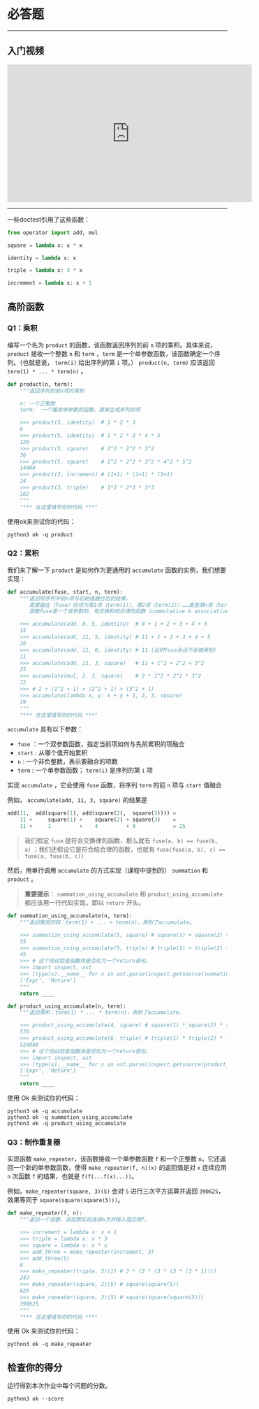 # 必答题

---

## 入门视频



<iframe width="560" height="315" src="https://www.youtube.com/embed/videoseries" title="" frameborder="0" allow="accelerometer; autoplay; clipboard-write; encrypted-media; gyroscope; picture-in-picture; web-share" referrerpolicy="strict-origin-when-cross-origin" allowfullscreen></iframe>

---



一些doctest引用了这些函数：

```python
from operator import add, mul

square = lambda x: x * x

identity = lambda x: x

triple = lambda x: 3 * x

increment = lambda x: x + 1
```



## 高阶函数

###  Q1：乘积

编写一个名为 `product` 的函数，该函数返回序列的前 `n` 项的乘积。具体来说， `product` 接收一个整数 `n` 和 `term` ，`term` 是一个单参数函数，该函数确定一个序列。（也就是说， `term(i)` 给出序列的第 `i` 项。） `product(n, term)` 应该返回 `term(1) * ... * term(n)` 。

```python
def product(n, term):
    """返回序列的前n项的乘积

    n: 一个正整数
    term:  一个接收单参数的函数，用来生成序列的项

    >>> product(3, identity)  # 1 * 2 * 3
    6
    >>> product(5, identity)  # 1 * 2 * 3 * 4 * 5
    120
    >>> product(3, square)    # 1^2 * 2^2 * 3^2
    36
    >>> product(5, square)    # 1^2 * 2^2 * 3^2 * 4^2 * 5^2
    14400
    >>> product(3, increment) # (1+1) * (2+1) * (3+1)
    24
    >>> product(3, triple)    # 1*3 * 2*3 * 3*3
    162
    """
    "*** 在这里填写你的代码 ***"
```

使用ok来测试你的代码：

```shell
python3 ok -q product
```



### Q2：累积

我们来了解一下 `product` 是如何作为更通用的 `accumulate` 函数的实例，我们想要实现：

```python
def accumulate(fuse, start, n, term):
    """返回将序列中前n项与初始值融合后的结果。
	   需要融合（fuse）的项为第1项（term(1)）、第2项（term(2)）……直至第n项（term(n)）。
	   函数fuse是一个双参数的、有交换和结合律的函数（commutative & associative function）。

    >>> accumulate(add, 0, 5, identity)  # 0 + 1 + 2 + 3 + 4 + 5
    15
    >>> accumulate(add, 11, 5, identity) # 11 + 1 + 2 + 3 + 4 + 5
    26
    >>> accumulate(add, 11, 0, identity) # 11 (此时fuse永远不会被用到)
    11
    >>> accumulate(add, 11, 3, square)   # 11 + 1^2 + 2^2 + 3^2
    25
    >>> accumulate(mul, 2, 3, square)    # 2 * 1^2 * 2^2 * 3^2
    72
    >>> # 2 + (1^2 + 1) + (2^2 + 1) + (3^2 + 1)
    >>> accumulate(lambda x, y: x + y + 1, 2, 3, square)
    19
    """
    "*** 在这里填写你的代码 ***"
```

`accumulate` 具有以下参数：

- `fuse` ：一个双参数函数，指定当前项如何与先前累积的项融合
- `start` : 从哪个值开始累积
- `n` : 一个非负整数，表示要融合的项数
- `term` : 一个单参数函数； `term(i)` 是序列的第 `i` 项

实现 `accumulate` ，它会使用 `fuse` 函数，将序列 `term` 的前 `n` 项与 `start` 值融合

例如， `accumulate(add, 11, 3, square)` 的结果是

```python
add(11,  add(square(1), add(square(2),  square(3)))) =
    11 +     square(1) +    square(2) + square(3)    =
    11 +     1         +    4         + 9            = 25
```

> 我们假定 `fuse` 是符合交换律的函数，那么就有 `fuse(a, b) == fuse(b, a)` ；我们还假设它是符合结合律的函数，也就有 `fuse(fuse(a, b), c) == fuse(a, fuse(b, c))` 

然后，用单行调用 `accumulate` 的方式实现（课程中提到的） `summation` 和 `product` 。

> **重要提示**： `summation_using_accumulate` 和 `product_using_accumulate` 都应该用一行代码实现，即以 `return` 开头。

```python
def summation_using_accumulate(n, term):
    """返回累加的和：term(1) + ... + term(n)，用到了accumulate。

    >>> summation_using_accumulate(5, square) # square(1) + square(2) + ... + square(4) + square(5)
    55
    >>> summation_using_accumulate(5, triple) # triple(1) + triple(2) + ... + triple(4) + triple(5)
    45
    >>> # 这个测试检查函数体是否仅为一个return语句。
    >>> import inspect, ast
    >>> [type(x).__name__ for x in ast.parse(inspect.getsource(summation_using_accumulate)).body[0].body]
    ['Expr', 'Return']
    """
    return ____

def product_using_accumulate(n, term):
    """返回乘积：term(1) * ... * term(n)，用到了accumulate。

    >>> product_using_accumulate(4, square) # square(1) * square(2) * square(3) * square()
    576
    >>> product_using_accumulate(6, triple) # triple(1) * triple(2) * ... * triple(5) * triple(6)
    524880
    >>> # 这个测试检查函数体是否仅为一个return语句。
    >>> import inspect, ast
    >>> [type(x).__name__ for x in ast.parse(inspect.getsource(product_using_accumulate)).body[0].body]
    ['Expr', 'Return']
    """
    return ____
```

使用 Ok 来测试你的代码：

```shell
python3 ok -q accumulate
python3 ok -q summation_using_accumulate
python3 ok -q product_using_accumulate
```



###  Q3：制作重复器

实现函数 `make_repeater`，该函数接收一个单参数函数 `f` 和一个正整数 `n`。它还返回一个新的单参数函数，使得 `make_repeater(f, n)(x)` 的返回值是对 `x` 连续应用 `n` 次函数 `f` 的结果，也就是 `f(f(...f(x)...))`。

例如，`make_repeater(square, 3)(5)` 会对 `5` 进行三次平方运算并返回 `390625`，效果等同于 `square(square(square(5)))`。

```python
def make_repeater(f, n):
    """返回一个函数，该函数实现连续n次对输入值应用f。

    >>> increment = lambda x: x + 1
    >>> triple = lambda x: x * 3
    >>> square = lambda x: x * x
    >>> add_three = make_repeater(increment, 3)
    >>> add_three(5)
    8
    >>> make_repeater(triple, 5)(1) # 3 * (3 * (3 * (3 * (3 * 1))))
    243
    >>> make_repeater(square, 2)(5) # square(square(5))
    625
    >>> make_repeater(square, 3)(5) # square(square(square(5)))
    390625
    """
    "*** 在这里填写你的代码 ***"
```

使用 Ok 来测试你的代码：

```shell
python3 ok -q make_repeater
```



## 检查你的得分

运行得到本次作业中每个问题的分数。

```shell
python3 ok --score
```
